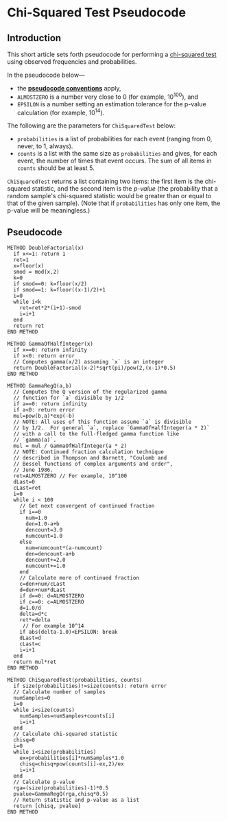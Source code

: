 # Chi-Squared Test Pseudocode

## Introduction

This short article sets forth pseudocode for performing a [chi-squared test](https://en.wikipedia.org/wiki/Chi-squared_test) using
observed frequencies and probabilities.

In the pseudocode below&mdash;
- the [**pseudocode conventions**](https://peteroupc.github.io/pseudocode.html) apply,
- `ALMOSTZERO` is a number very close to 0 (for example, 10<sup>100</sup>), and
- `EPSILON` is a number setting an estimation tolerance for the p-value calculation (for example, 10<sup>14</sup>).

The following are the parameters for `ChiSquaredTest` below:
- `probabilities` is a list of probabilities for each event (ranging from 0, never, to 1, always).
- `counts` is a list with the same size as `probabilities` and gives, for each event, the number of times that event occurs.  The sum of all items in `counts` should be at least 5.

`ChiSquaredTest` returns a list containing two items: the first item is the chi-squared statistic, and
the second item is the _p-value_ (the probability that a random sample's chi-squared statistic would
be greater than or equal to that of the given sample).   (Note that if `probabilities` has only one item, the p-value will be meaningless.)

## Pseudocode

    METHOD DoubleFactorial(x)
      if x<=1: return 1
      ret=1
      x=floor(x)
      smod = mod(x,2)
      k=0
      if smod==0: k=floor(x/2)
      if smod==1: k=floor((x-1)/2)+1
      i=0
      while i<k
        ret=ret*2*(i+1)-smod
        i=i+1
      end
      return ret
    END METHOD

    METHOD GammaOfHalfInteger(x)
      if x==0: return infinity
      if x<0: return error
      // Computes gamma(x/2) assuming `x` is an integer
      return DoubleFactorial(x-2)*sqrt(pi)/pow(2,(x-1)*0.5)
    END METHOD

    METHOD GammaRegQ(a,b)
      // Computes the Q version of the regularized gamma
      // function for `a` divisible by 1/2
      if a==0: return infinity
      if a<0: return error
      mul=pow(b,a)*exp(-b)
      // NOTE: All uses of this function assume `a` is divisible
      // by 1/2.  For general `a`, replace `GammaOfHalfInteger(a * 2)`
      // with a call to the full-fledged gamma function like
      // `gamma(a)`.
      mul = mul / GammaOfHalfInteger(a * 2)
      // NOTE: Continued fraction calculation technique
      // described in Thompson and Barnett, "Coulomb and
      // Bessel functions of complex arguments and order",
      // June 1986.
      ret=ALMOSTZERO // For example, 10^100
      dLast=0
      cLast=ret
      i=0
      while i < 100
        // Get next convergent of continued fraction
        if i==0
          num=1.0
          den=1.0-a+b
          dencount=3.0
          numcount=1.0
        else
          num=numcount*(a-numcount)
          den=dencount-a+b
          dencount+=2.0
          numcount+=1.0
        end
        // Calculate more of continued fraction
        c=den+num/cLast
        d=den+num*dLast
        if d==0: d=ALMOSTZERO
        if c==0: c=ALMOSTZERO
        d=1.0/d
        delta=d*c
        ret*=delta
         // For example 10^14
        if abs(delta-1.0)<EPSILON: break
        dLast=d
        cLast=c
        i=i+1
      end
      return mul*ret
    END METHOD

    METHOD ChiSquaredTest(probabilities, counts)
      if size(probabilities)!=size(counts): return error
      // Calculate number of samples
      numSamples=0
      i=0
      while i<size(counts)
        numSamples=numSamples+counts[i]
        i=i+1
      end
      // Calculate chi-squared statistic
      chisq=0
      i=0
      while i<size(probabilities)
        ex=probabilities[i]*numSamples*1.0
        chisq=chisq+pow(counts[i]-ex,2)/ex
        i=i+1
      end
      // Calculate p-value
      rga=(size(probabilities)-1)*0.5
      pvalue=GammaRegQ(rga,chisq*0.5)
      // Return statistic and p-value as a list
      return [chisq, pvalue]
    END METHOD
